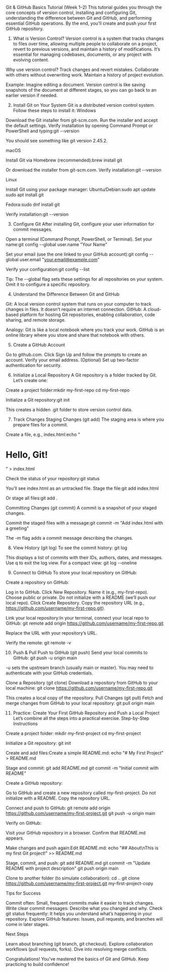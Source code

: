 Git & GitHub Basics Tutorial (Week 1–2)
This tutorial guides you through the core concepts of version control, installing and configuring Git, understanding the difference between Git and GitHub, and performing essential GitHub operations. By the end, you'll create and push your first GitHub repository.

1. What is Version Control?
Version control is a system that tracks changes to files over time, allowing multiple people to collaborate on a project, revert to previous versions, and maintain a history of modifications. It’s essential for managing codebases, documents, or any project with evolving content.

Why use version control?
Track changes and revert mistakes.
Collaborate with others without overwriting work.
Maintain a history of project evolution.



Example: Imagine editing a document. Version control is like saving snapshots of the document at different stages, so you can go back to an earlier version if needed.

2. Install Git on Your System
Git is a distributed version control system. Follow these steps to install it:
Windows

Download the Git installer from git-scm.com.
Run the installer and accept the default settings.
Verify installation by opening Command Prompt or PowerShell and typing:git --version

You should see something like git version 2.45.2.

macOS

Install Git via Homebrew (recommended):brew install git

Or download the installer from git-scm.com.
Verify installation:git --version



Linux

Install Git using your package manager:
Ubuntu/Debian:sudo apt update
sudo apt install git


Fedora:sudo dnf install git




Verify installation:git --version




3. Configure Git
After installing Git, configure your user information for commit messages.

Open a terminal (Command Prompt, PowerShell, or Terminal).
Set your name:git config --global user.name "Your Name"


Set your email (use the one linked to your GitHub account):git config --global user.email "your.email@example.com"


Verify your configuration:git config --list



Tip: The --global flag sets these settings for all repositories on your system. Omit it to configure a specific repository.

4. Understand the Difference Between Git and GitHub

Git: A local version control system that runs on your computer to track changes in files. It doesn’t require an internet connection.
GitHub: A cloud-based platform for hosting Git repositories, enabling collaboration, code sharing, and remote storage.

Analogy: Git is like a local notebook where you track your work. GitHub is an online library where you store and share that notebook with others.

5. Create a GitHub Account

Go to github.com.
Click Sign Up and follow the prompts to create an account.
Verify your email address.
(Optional) Set up two-factor authentication for security.


6. Initialize a Local Repository
A Git repository is a folder tracked by Git. Let’s create one:

Create a project folder:mkdir my-first-repo
cd my-first-repo


Initialize a Git repository:git init

This creates a hidden .git folder to store version control data.


7. Track Changes
Staging Changes (git add)
The staging area is where you prepare files for a commit.

Create a file, e.g., index.html:echo "<h1>Hello, Git!</h1>" > index.html


Check the status of your repository:git status

You’ll see index.html as an untracked file.
Stage the file:git add index.html

Or stage all files:git add .



Committing Changes (git commit)
A commit is a snapshot of your staged changes.

Commit the staged files with a message:git commit -m "Add index.html with a greeting"

The -m flag adds a commit message describing the changes.


8. View History (git log)
To see the commit history:
git log

This displays a list of commits with their IDs, authors, dates, and messages. Use q to exit the log view.
For a compact view:
git log --oneline


9. Connect to GitHub
To store your local repository on GitHub:

Create a repository on GitHub:

Log in to GitHub.
Click New Repository.
Name it (e.g., my-first-repo).
Choose public or private.
Do not initialize with a README (we’ll push our local repo).
Click Create Repository.
Copy the repository URL (e.g., https://github.com/username/my-first-repo.git).


Link your local repository:In your terminal, connect your local repo to GitHub:
git remote add origin https://github.com/username/my-first-repo.git

Replace the URL with your repository’s URL.

Verify the remote:
git remote -v




10. Push & Pull
Push to GitHub (git push)
Send your local commits to GitHub:
git push -u origin main


-u sets the upstream branch (usually main or master).
You may need to authenticate with your GitHub credentials.

Clone a Repository (git clone)
Download a repository from GitHub to your local machine:
git clone https://github.com/username/my-first-repo.git

This creates a local copy of the repository.
Pull Changes (git pull)
Fetch and merge changes from GitHub to your local repository:
git pull origin main


11. Practice: Create Your First GitHub Repository and Push a Local Project
Let’s combine all the steps into a practical exercise.
Step-by-Step Instructions

Create a project folder:
mkdir my-first-project
cd my-first-project


Initialize a Git repository:
git init


Create and add files:Create a simple README.md:
echo "# My First Project" > README.md

Stage and commit:
git add README.md
git commit -m "Initial commit with README"


Create a GitHub repository:

Go to GitHub and create a new repository called my-first-project.
Do not initialize with a README.
Copy the repository URL.


Connect and push to GitHub:
git remote add origin https://github.com/username/my-first-project.git
git push -u origin main


Verify on GitHub:

Visit your GitHub repository in a browser.
Confirm that README.md appears.


Make changes and push again:Edit README.md:
echo "## About\nThis is my first Git project!" >> README.md

Stage, commit, and push:
git add README.md
git commit -m "Update README with project description"
git push origin main


Clone to another folder (to simulate collaboration):
cd ..
git clone https://github.com/username/my-first-project.git my-first-project-copy




Tips for Success

Commit often: Small, frequent commits make it easier to track changes.
Write clear commit messages: Describe what you changed and why.
Check git status frequently: It helps you understand what’s happening in your repository.
Explore GitHub features: Issues, pull requests, and branches will come in later stages.


Next Steps

Learn about branching (git branch, git checkout).
Explore collaboration workflows (pull requests, forks).
Dive into resolving merge conflicts.

Congratulations! You’ve mastered the basics of Git and GitHub. Keep practicing to build confidence!
